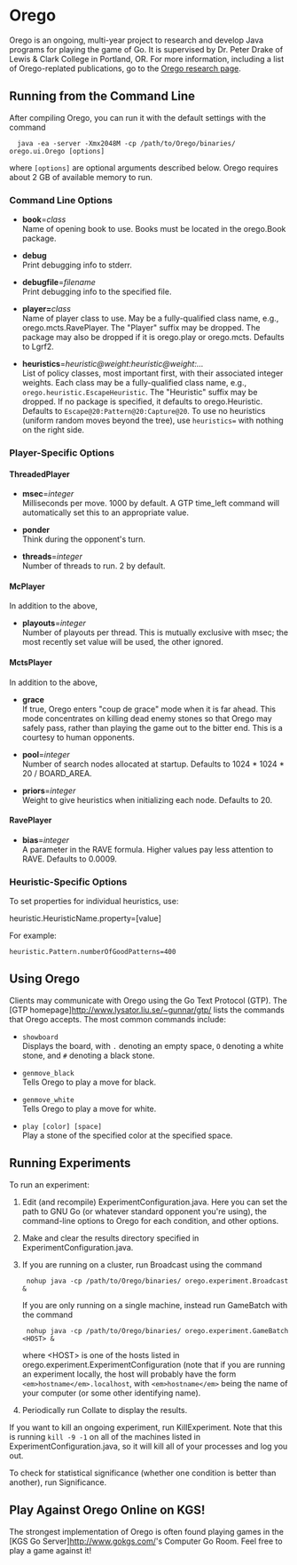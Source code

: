 # Orego

Orego is an ongoing, multi-year project to research and develop Java programs for playing the game of Go. It is supervised by Dr. Peter Drake of Lewis & Clark College in Portland, OR. For more information, including a list of Orego-replated publications, go to the [Orego research page](https://sites.google.com/a/lclark.edu/drake/research/orego "Orego").

## Running from the Command Line

After compiling Orego, you can run it with the default settings with the command

      java -ea -server -Xmx2048M -cp /path/to/Orego/binaries/ orego.ui.Orego [options]

where `[options]` are optional arguments described below. Orego requires about 2 GB of available memory to run.

### Command Line Options

- <strong>book</strong>=<em>class</em>  
Name of opening book to use. Books must be located in the orego.Book package.
	
- <strong>debug</strong>  
Print debugging info to stderr.

- <strong>debugfile</strong>=<em>filename</em>  
Print debugging info to the specified file.

- <strong>player=</strong><em>class</em>  
Name of player class to use. May be a fully-qualified class name, e.g., orego.mcts.RavePlayer. The "Player" suffix may be dropped. The package may also be dropped if it is orego.play or orego.mcts. Defaults to Lgrf2.

- <strong>heuristics</strong>=<em>heuristic@weight:heuristic@weight:...</em>  
List of policy classes, most important first, with their associated integer weights. Each class may be a fully-qualified class name, e.g., `orego.heuristic.EscapeHeuristic`. The "Heuristic" suffix may be dropped. If no package is specified, it defaults to orego.Heuristic. Defaults to `Escape@20:Pattern@20:Capture@20`. To use no heuristics (uniform random moves beyond the tree), use `heuristics=` with nothing on the right side.

### Player-Specific Options

#### ThreadedPlayer

- <strong>msec</strong>=<em>integer</em>  
Milliseconds per move. 1000 by default. A GTP time_left command will automatically set this to an appropriate value.
	
- <strong>ponder</strong>  
Think during the opponent's turn.
	
- <strong>threads</strong>=<em>integer</em>  
Number of threads to run. 2 by default.

#### McPlayer

In addition to the above,

- <strong>playouts</strong>=<em>integer</em>  
Number of playouts per thread. This is mutually exclusive with msec; the most recently set value will be used, the other ignored.

#### MctsPlayer

In addition to the above,

- <strong>grace</strong>  
If true, Orego enters "coup de grace" mode when it is far ahead. This mode concentrates on killing dead enemy stones so that Orego may safely pass, rather than playing the game out to the bitter end. This is a courtesy to human opponents.

- <strong>pool</strong>=<em>integer</em>    
Number of search nodes allocated at startup. Defaults to 1024 * 1024 * 20 / BOARD_AREA.

- <strong>priors</strong>=<em>integer</em>    
Weight to give heuristics when initializing each node. Defaults to 20.

#### RavePlayer

- <strong>bias</strong>=<em>integer</em>    
A parameter in the RAVE formula. Higher values pay less attention to RAVE. Defaults to 0.0009.

### Heuristic-Specific Options
	
To set properties for individual heuristics, use:

   heuristic.HeuristicName.property=[value]

For example:

    heuristic.Pattern.numberOfGoodPatterns=400

## Using Orego

Clients may communicate with Orego using the Go Text Protocol (GTP). The [GTP homepage]<http://www.lysator.liu.se/~gunnar/gtp/> lists the commands that Orego accepts. The most common commands include:

- `showboard`   
Displays the board, with `.` denoting an empty space, `O` denoting a white stone, and `#` denoting a black stone.

- `genmove_black`   
Tells Orego to play a move for black.

- `genmove_white`   
Tells Orego to play a move for white.  

- `play [color] [space]`   
Play a stone of the specified color at the specified space.

## Running Experiments

To run an experiment:

1. Edit (and recompile) ExperimentConfiguration.java. Here you can set the path to GNU Go
(or whatever standard opponent you're using), the command-line options to Orego for each
condition, and other options.

2. Make and clear the results directory specified in ExperimentConfiguration.java.

3. If you are running on a cluster, run Broadcast using the command

        nohup java -cp /path/to/Orego/binaries/ orego.experiment.Broadcast &

    If you are only running on a single machine, instead run GameBatch with the command
   
        nohup java -cp /path/to/Orego/binaries/ orego.experiment.GameBatch <HOST> &
   		
    where &lt;HOST> is one of the hosts listed in orego.experiment.ExperimentConfiguration (note that if you are running an experiment locally, the host will probably have the form `<em>hostname</em>.localhost`, with `<em>hostname</em>` being the name of your computer (or some other identifying name).

4. Periodically run Collate to display the results.

If you want to kill an ongoing experiment, run KillExperiment. Note that this is running
`kill -9 -1` on all of the machines listed in ExperimentConfiguration.java, so it
will kill all of your processes and log you out.

To check for statistical significance (whether one condition is better than another), run Significance.

## Play Against Orego Online on KGS!
The strongest implementation of Orego is often found playing games in the [KGS Go Server]<http://www.gokgs.com/>'s Computer Go Room. Feel free to play a game against it!